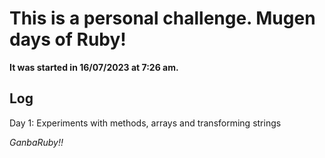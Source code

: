 # This is a personal challenge. Mugen days of Ruby!

**It was started in 16/07/2023 at 7:26 am.**

## Log

Day 1: Experiments with methods, arrays and transforming strings

*GanbaRuby!!*